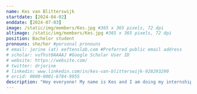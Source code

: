 ```yaml
---
name: Kes van Blitterswijk
startdate: [2024-04-02]
enddate: [2024-07-03]
image: /static/img/members/Kes.jpg #365 x 365 pixels, 72 dpi
altimage: /static/img/members/Kes.jpg #365 x 365 pixels, 72 dpi
position: Bachelor student
pronouns: she/her #personal pronouns
# email: jorine (at) eeftenslab.com #Preferred public email address
# scholar: vufhst0AAAAJ #Google Scholar User ID
# website: https://website.com/
# twitter: drjorine
# linkedin: www.linkedin.com/in/kes-van-blitterswijk-928293290
# orcid: 0000-0001-6784-9955
description: "Hey everyone! My name is Kes and I am doing my internship at the Eeftens Lab. I am doing my bachelor in Molecular Life Science at the Radboud university. I am particularly interested in side of molecular science that overlaps with biology, and therefore find myself highly interested in the work done here at the Eeftens lab. I am excited to work with the team and gain some experience in the lab as well. In my spare time I love to read, hear live music and do some baking."
---
```

